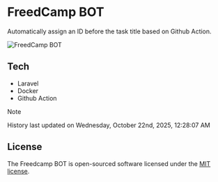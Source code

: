 # FreedCamp BOT

Automatically assign an ID before the task title based on Github Action.

![FreedCamp BOT](https://repository-images.githubusercontent.com/737932867/7d34798b-2680-471c-b089-a78a718d3d6a)

## Tech

- Laravel
- Docker
- Github Action

> [!NOTE]  
> History last updated on Wednesday, October 22nd, 2025, 12:28:07 AM

## License

The Freedcamp BOT is open-sourced software licensed under the [MIT license](https://opensource.org/licenses/MIT).
